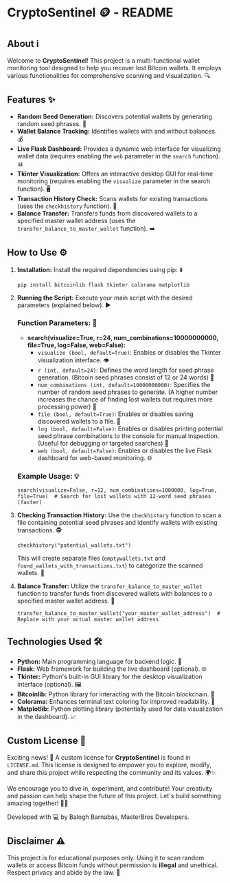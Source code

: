 # CryptoSentinel 🪙 - README

## About ℹ️
Welcome to **CryptoSentinel**! This project is a multi-functional wallet monitoring tool designed to help you recover lost Bitcoin wallets. It employs various functionalities for comprehensive scanning and visualization. 🔍

## Features ✨
- **Random Seed Generation:** Discovers potential wallets by generating random seed phrases. 🔑
- **Wallet Balance Tracking:** Identifies wallets with and without balances. 💰
- **Live Flask Dashboard:** Provides a dynamic web interface for visualizing wallet data (requires enabling the `web` parameter in the `search` function). 📊
- **Tkinter Visualization:** Offers an interactive desktop GUI for real-time monitoring (requires enabling the `visualize` parameter in the search function). 🖥️
- **Transaction History Check:** Scans wallets for existing transactions (uses the `checkhistory` function). 📜
- **Balance Transfer:** Transfers funds from discovered wallets to a specified master wallet address (uses the `transfer_balance_to_master_wallet` function). ➡️

## How to Use ⚙️
1. **Installation:** Install the required dependencies using pip: ⬇️
   ```
   pip install bitcoinlib flask tkinter colorama matplotlib
   ```

2. **Running the Script:** Execute your main script with the desired parameters (explained below). ▶️

   ### Function Parameters: 📝
   - **search(visualize=True, r=24, num_combinations=10000000000, file=True, log=False, web=False):**
     - `visualize (bool, default=True)`: Enables or disables the Tkinter visualization interface. 👁️
     - `r (int, default=24)`: Defines the word length for seed phrase generation. (Bitcoin seed phrases consist of 12 or 24 words) 🔢
     - `num_combinations (int, default=10000000000)`: Specifies the number of random seed phrases to generate. (A higher number increases the chance of finding lost wallets but requires more processing power) 💯
     - `file (bool, default=True)`: Enables or disables saving discovered wallets to a file. 💾
     - `log (bool, default=False)`: Enables or disables printing potential seed phrase combinations to the console for manual inspection. (Useful for debugging or targeted searches) 📃
     - `web (bool, default=False)`: Enables or disables the live Flask dashboard for web-based monitoring. 🌐

   ### Example Usage: 💡
   ```
   search(visualize=False, r=12, num_combinations=1000000, log=True, file=True)  # Search for lost wallets with 12-word seed phrases (faster)
   ```

3. **Checking Transaction History:** Use the `checkhistory` function to scan a file containing potential seed phrases and identify wallets with existing transactions. 🕵️
   ```
   checkhistory("potential_wallets.txt")
   ```
   This will create separate files (`emptywallets.txt` and `found_wallets_with_transactions.txt`) to categorize the scanned wallets. 📂

4. **Balance Transfer:** Utilize the `transfer_balance_to_master_wallet` function to transfer funds from discovered wallets with balances to a specified master wallet address. 💸
   ```
   transfer_balance_to_master_wallet("your_master_wallet_address")  # Replace with your actual master wallet address
   ```

## Technologies Used 🛠️
- **Python:** Main programming language for backend logic. 🐍
- **Flask:** Web framework for building the live dashboard (optional). 🌐
- **Tkinter:** Python's built-in GUI library for the desktop visualization interface (optional). 🖼️
- **Bitcoinlib:** Python library for interacting with the Bitcoin blockchain. 🔗
- **Colorama:** Enhances terminal text coloring for improved readability. 🌈
- **Matplotlib:** Python plotting library (potentially used for data visualization in the dashboard). 📈

## Custom License 📜
Exciting news! 🎉 A custom license for **CryptoSentinel** is found in `LICENSE.md`. This license is designed to empower you to explore, modify, and share this project while respecting the community and its values. 🌍✨

We encourage you to dive in, experiment, and contribute! Your creativity and passion can help shape the future of this project. Let's build something amazing together! 🚀💪

Developed with 💻 by Balogh Barnabás, MasterBros Developers.

## Disclaimer ⚠️
This project is for educational purposes only. Using it to scan random wallets or access Bitcoin funds without permission is **illegal** and unethical. Respect privacy and abide by the law. 🚨
